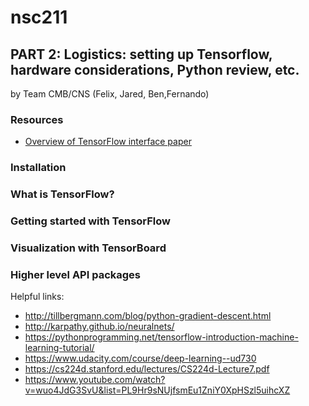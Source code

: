 # nsc211

## PART 2: Logistics: setting up Tensorflow, hardware considerations, Python review, etc.
by Team CMB/CNS (Felix, Jared, Ben,Fernando) 

### Resources
* [Overview of TensorFlow interface paper](/references/Abadi2015.pdf)
### Installation

### What is TensorFlow?

### Getting started with TensorFlow

### Visualization with TensorBoard

### Higher level API packages












Helpful links:
* http://tillbergmann.com/blog/python-gradient-descent.html
* http://karpathy.github.io/neuralnets/
* https://pythonprogramming.net/tensorflow-introduction-machine-learning-tutorial/
* https://www.udacity.com/course/deep-learning--ud730
* https://cs224d.stanford.edu/lectures/CS224d-Lecture7.pdf
* https://www.youtube.com/watch?v=wuo4JdG3SvU&list=PL9Hr9sNUjfsmEu1ZniY0XpHSzl5uihcXZ

